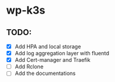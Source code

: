 # wp-k3s

## TODO:
- [x] Add HPA and local storage
- [x] Add log aggregation layer with fluentd
- [x] Add Cert-manager and Traefik
- [ ] Add Rclone
- [ ] Add the documentations
